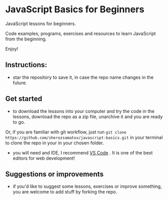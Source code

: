 # JavaScript Basics for Beginners

JavaScript lessons for beginners.

Code examples, programs, exercises and resources to learn JavaScript from the beginning.

Enjoy!

## Instructions:
- star the repository to save it, in case the repo name changes in the future.

## Get started
- to download the lessons into your computer and try the code in the lessons, download the repo as a zip file, unarchive it and you are ready to go.

Or, if you are familiar with git workflow, just run `git clone https://github.com/sherozsamatov/javascript-basics.git` in your terminal to clone the repo in your in your chosen folder.

- you will need and IDE, I recommend [VS Code](https://code.visualstudio.com/) . It is one of the best editors for web development!

## Suggestions or improvements
- if you'd like to suggest some lessons, exercises or improve something, you are welcome to add stuff by forking the repo.
